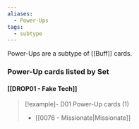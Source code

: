 ```yaml
---
aliases:
  - Power-Ups
tags:
  - subtype
---
```

Power-Ups are a subtype of [[Buff]] cards.


### Power-Up cards listed by Set

#### [[DROP01 - Fake Tech]]  

> [!example]- D01 Power-Up cards (1)
>  - [[0076 - Missionate|Missionate]]


